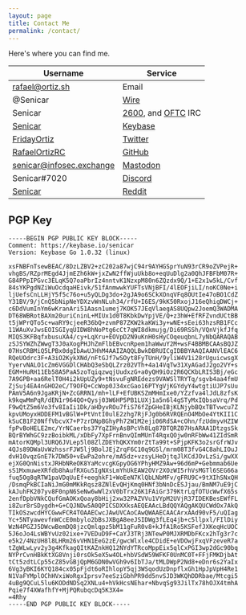 ```yaml
---
layout: page
title: Contact Me
permalink: /contact/
---
```


Here's where you can find me.

| Username | Service |
|----------|---------|
| rafael@ortiz.sh | Email |
| @Senicar | [Wire](https://get.wire.com/) |
| Senicar | [2600](https://www.2600.com/), and [OFTC](https://www.oftc.net/) IRC |
| [Senicar](https://keybase.io/senicar) | [Keybase](https://keybase.io) |
| [FridayOrtiz](https://twitter.com/FridayOrtiz) | [Twitter](https://twitter.com/) |
| [RafaelOrtizRC](https://github.com/RafaelOrtizRC) | [GitHub](https://github.com/) |
| [senicar@infosec.exchange](https://infosec.exchange/@senicar) | [Mastodon](https://joinmastodon.org/#getting-started) |
| Senicar#7020 | [Discord](https://discord.com/) |
| [Senicar](https://reddit.com/user/senicar) | [Reddit](https://reddit.com/) |

## PGP Key

```
-----BEGIN PGP PUBLIC KEY BLOCK-----
Comment: https://keybase.io/senicar
Version: Keybase Go 1.0.32 (linux)

xsFNBFnTsewBEAC/8DzLZBV2+zC202a87wjC94r9AYHGSprYuN93rCR9oZVPejR+
vhgBS/RZprMEgd4JjmEZh6kW+jxZwN2ffWjuUkb8o+eqUuDlg2a0QhJFBFbM07R+
G84PPpIPGvc3ELqK5Q7oaPbrIz4nntvK1NzxpM80n6ZQzdx9Q/1+E2x1w5kL/Cvf
84sYKPgdNZiWuOcdqaHEivk/51fAnmwwkYUFTsVNjBFI/4lEOFjiLI/noKC0Ne+i
ljUefsCnLLHjY5f5c76o+u5yQLDg3do+2gJA9o6SCkXOnqVFq8OUtIe47oBO1CdZ
Y31BV/9/jCnQ5bNipNeYDXzvWnNLuh34/rfU+I6ES/9kK50RxojJ16eQhigDWCj+
c6DdVumInYm6wKranAri51Aasn1umej7KOK57JEqVlaegAS8UQpw2JoemQ3WADMA
DT68WBRotBAXm20uriCninL+MIUx1d0T8KbkDwYpjVE/Q+z3hW+EfRFZvndUCtBB
t5jWPrQTo5c+waRY9cjeeR36bQ+zvmP87ZKW2kaKWi3y+wNE+sEei63hzsRB1FCc
11WAuXvJwsEOISGIyqUIDW8hNoPtg6cCt7qWI8dkmujg/Di69RSSh/VQnVjkfJfq
MIQS3KFBqfxbusuXA4/cy+LqXru+EOVpD2N9uKnH0sHyCOqeuqbnL7yNbQARAQAB
zSJSYWZhZWwgT3J0aXogPHJhZmFlbEBvcnRpem1haWwuY2M+wsF4BBMBCAAsBQJZ
07HsCRBMiQ5LPBx0dgIbAwUJHhM4AAIZAQQLBwkDBRUICgIDBBYAAQIAANVlEAC6
RQeUOdrc3F+A3iO2KykXNd/nFtGJf7wSOyt8FyTUnH/9yliW4V1i28rUguicwsgX
YyervNALO1cZm6VGGDlCHAbQ3eSbQLZrz02VTh+4a14VqTw31XyAGadJ2go2VY+s
EGM+HuRH11Eb58A5PaA5zoTqiqzwqjUudxzG+a0yQH9iOz2R6QCKbLRIS3Bj/eGc
7A9GPB+aa6RelT0H4i2kUpUZy9+tNsvuFgNREdezs9VAWSlTRYTq/sgvb4aa4fmU
ZjSuj4EA4nGHO2eC/T9OFQ+CcWop0J34xcGao16PTYgVjKGYdyY4wtgtiUJP7sUu
PAmV5A6n9JgaKRjN+ZcGRRN1/mh+lLF+EfUBKSZmMHmIxe0/YZzfva4lJdL8zfsK
k9kqwMmPqR/dEN1r964QO+Qysj03W6HP5PB1LUXj1a5n6l4gSTyMxIQbsaVrq/Pd
F9wQtZ5m6Vo3fv8IaIi1Dk/aHDyvROu7fiS76fZpGHeIBjKLNjybBQxTBTvwcu7Z
kpvUMoyxHDDEFM1vBGlW+PtVntI0ulE2zhg7RjFJg0b6RVRQEnO4MbOe4YtKII1C
kSuCB1F20NffVbcvX7+P7zrDNpBGhyPh72W1M2eji06RdSA+cOhn/fzUdmyvHZIW
fpPvBoHELE2mc/YrNCaerbs37YqZIHyAsBPcVh8Lq87BTQRZ07HsARAA1DtzgsSk
BQrBYWhGC9zzBoibkML/xDbFy7XpFrnBnvQImMUnT4RqxQOjw0nRFbWw41ZIdSmR
mAtorKQMpl3URQ6JVLep5l08ZlZDEYhQKXYm0rZtTa99t+SPjpKFK3o2srGfrWJv
4QJs89DWaUvWzhssrFJW5lj9BolJEjZrqF6C10q9GSl/mrm08T3fvG4C8ahLIOuJ
dvH10vqzGnE7k7DW50+vEwPa2ohre/mA5dz+vzsyLHeDjtqJlKCdJOvLzSi/gwXX
ejXG0QnNistxJRHbNReOK8YaMcvcgKGpyOG6YPhyHMZ9Aw+96d6mP+Gebmmab6Ue
sS1MxmuweXRfdb8hAufRXGu5IgNXsLmYhUkEAW2OVr2XOzWI5rhVsMGTl6SEG66a
fuq5Og8qRTW1paVDqUuEf+eeghkF1+WoEeN7KlQbLNbMFv/gFRU9C+9tXIhSNxQH
/DsmqPkBCIaNiJmG0mMKkRqsz8ZNlEvQHjKmq0HNf3bNnDcESJjau/BmNM7uE9jC
kAJuhFK207yv8F0npN6SeNw6wWl2xV0bTrx26K1FAiGr379KtrLqfOTUcWwfX65s
2enfDpbVNkCQufGmAOKxQoay8bHij2xw32PAZVVu1VYpM2UVjR37IDEKBesEWfFL
i8Zur8rSDygdh+G+CQJNDw5A0QPICSDXXksAEQEAAcLBdQQYAQgAKQUCWdOx7AkQ
TIkOSzwcdHYCGwwFCR4TOAAECwcJAwUVCAoCAwQWAAECAACArxAAd90vF5/uQIag
Yc+5NTyawevfnWCcE0mbylo2bBsJXBgA8eeJSIDWg3fLEq4jb+c5llpxl/FIlDiy
WzN4PGZJ5DWcwBemDQ8jzcQmlqpz5bM11gFuR0v8+kJfA1Ro5KSFefJXKeqHcUOC
5J6oJo4LsWBYvUz02ixe+7VEDuD9F+CaYJ3TRj3NTewP0MJXRMDbFKcx2hTg3r7c
e5k2/4NzUH8l8LHRm26vVHN1EeG2zE/gwcWlxle4CDidE+eVDOwjFxqVFzeveR7a
tZgWLwLyv2y3g4KfkagQItKAZnkHQ12NYdYTRcoMppEix5qlCxPGI3wp2dGc90bq
NYPrCvnHBkKtXG8Vnji0rsOk5eX5w4OL+hbVSdW59WFKF0UnMC0T+FFjFMKDjbAt
tCt5zdtLCp55cZ85vGBjQpM6GDN0wVGh9v6IbTJa/tMLDWpP2Nd8+eDnr6s2YaIx
6Vg3yBKI6KYQ184cx05pFjdt6oRIhlopY5qj3WSqodUzDnpflxGh1HpJpVpH4Re1
N1VaFYMplOChHVxiWoRgxIprsv7eeSziGbhPR9dd5nvSJD3WKQhDDRbae/Mtcgi5
4uBg9QCuL5lu6KODdNDSq2XNLu4+hVkHcsNEhar+NbvqSg93JilTx78hOJX4tmhA
Pqie7f4XWafhfY+MjPQRubqcDq5K3X4=
=4Rhy
-----END PGP PUBLIC KEY BLOCK-----
```
